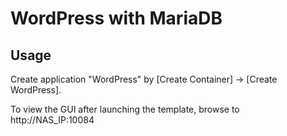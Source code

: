 WordPress with MariaDB
=========

## Usage
Create application "WordPress" by [Create Container] → [Create WordPress].

To view the GUI after launching the template, browse to http://NAS_IP:10084
